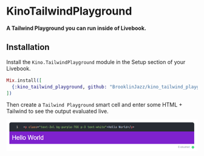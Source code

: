 # KinoTailwindPlayground

**A Tailwind Playground you can run inside of Livebook.**

## Installation

Install the `Kino.TailwindPlayground` module in the Setup section of your Livebook.

```elixir
Mix.install([
  {:kino_tailwind_playground, github: "BrooklinJazz/kino_tailwind_playground"}
])
```

Then create a `Tailwind Playground` smart cell and enter some HTML + Tailwind to see the output evaluated live.

![Tailwind Playground Example](https://github.com/BrooklinJazz/kino_tailwind_playground/blob/main/notebooks/tailwind_playground_example.png)
